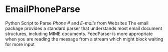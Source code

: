 # EmailPhoneParse
Python Script to Parse *Phone #* and *E-mails* from Websites
The email package provides a standard parser that understands most email document structures, including MIME documents. 
FeedParser is more appropriate when you are reading the message from a stream which might block waiting for more input
